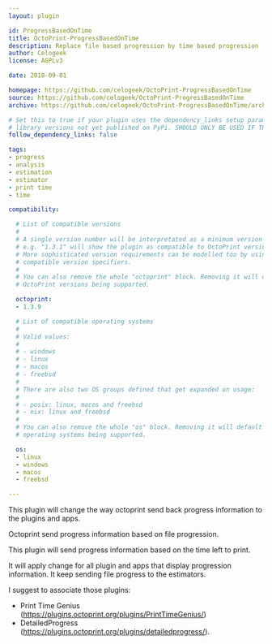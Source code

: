 ```yaml
---
layout: plugin

id: ProgressBasedOnTime
title: OctoPrint-ProgressBasedOnTime
description: Replace file based progression by time based progression
author: Celogeek
license: AGPLv3

date: 2018-09-01

homepage: https://github.com/celogeek/OctoPrint-ProgressBasedOnTime
source: https://github.com/celogeek/OctoPrint-ProgressBasedOnTime
archive: https://github.com/celogeek/OctoPrint-ProgressBasedOnTime/archive/master.zip

# Set this to true if your plugin uses the dependency_links setup parameter to include
# library versions not yet published on PyPi. SHOULD ONLY BE USED IF THERE IS NO OTHER OPTION!
follow_dependency_links: false

tags:
- progress
- analysis
- estimation
- estimator
- print time
- time

compatibility:

  # List of compatible versions
  #
  # A single version number will be interpretated as a minimum version requirement,
  # e.g. "1.3.1" will show the plugin as compatible to OctoPrint versions 1.3.1 and up.
  # More sophisticated version requirements can be modelled too by using PEP440
  # compatible version specifiers.
  #
  # You can also remove the whole "octoprint" block. Removing it will default to all
  # OctoPrint versions being supported.

  octoprint:
  - 1.3.9

  # List of compatible operating systems
  #
  # Valid values:
  #
  # - windows
  # - linux
  # - macos
  # - freebsd
  #
  # There are also two OS groups defined that get expanded on usage:
  #
  # - posix: linux, macos and freebsd
  # - nix: linux and freebsd
  #
  # You can also remove the whole "os" block. Removing it will default to all
  # operating systems being supported.

  os:
  - linux
  - windows
  - macos
  - freebsd

---
```


This plugin will change the way octoprint send back progress information to the plugins and apps.

Octoprint send progress information based on file progression.

This plugin will send progress information based on the time left to print.

It will apply change for all plugin and apps that display progression information. It keep sending file progress to the estimators.

I suggest to associate those plugins:
 * Print Time Genius (https://plugins.octoprint.org/plugins/PrintTimeGenius/)
 * DetailedProgress (https://plugins.octoprint.org/plugins/detailedprogress/).



